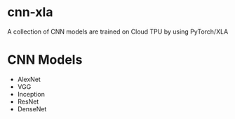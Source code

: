 # cnn-xla
A collection of CNN models are trained on Cloud TPU by using PyTorch/XLA

# CNN Models

- AlexNet
- VGG
- Inception
- ResNet
- DenseNet
